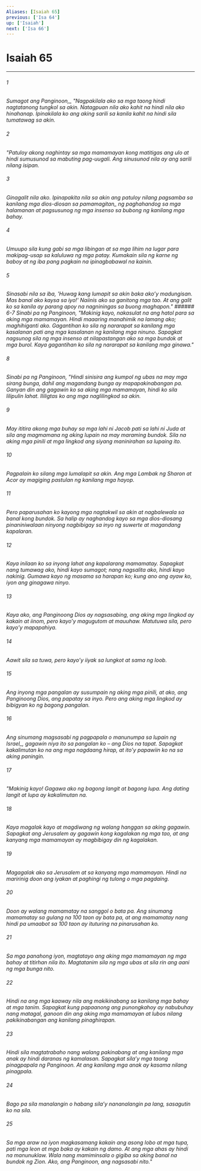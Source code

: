 ```yaml
---
Aliases: [Isaiah 65]
previous: ['Isa 64']
up: ['Isaiah']
next: ['Isa 66']
---
```

# Isaiah 65

***






















###### 1 










<i class="trans-change">Sumagot ang Panginoon,_ "Nagpakilala ako sa mga taong hindi nagtatanong tungkol sa akin. Natagpuan nila ako kahit na hindi nila ako hinahanap. Ipinakilala ko ang aking sarili sa kanila kahit na hindi sila tumatawag sa akin. 





















###### 2 










"Patuloy akong naghintay sa mga mamamayan kong matitigas ang ulo at hindi sumusunod sa mabuting pag-uugali. Ang sinusunod nila ay ang sarili nilang isipan. 





















###### 3 










Ginagalit nila ako. Ipinapakita nila sa akin ang patuloy nilang <i class="trans-change">pagsamba sa kanilang mga dios-diosan sa pamamagitan_ ng paghahandog sa mga halamanan at pagsusunog ng mga insenso sa bubong ng kanilang mga bahay. 





















###### 4 










Umuupo sila kung gabi sa mga libingan at sa mga lihim na lugar para makipag-usap sa kaluluwa ng mga patay. Kumakain sila ng karne ng baboy at ng iba pang pagkain na ipinagbabawal na kainin. 





















###### 5 










Sinasabi nila sa iba, 'Huwag kang lumapit sa akin baka akoʼy madungisan. Mas banal ako kaysa sa iyo!' Naiinis ako sa ganitong mga tao. At ang galit ko sa kanila ay parang apoy na nagniningas sa buong maghapon." ###### 6-7 Sinabi pa ng Panginoon, "Makinig kayo, nakasulat na ang hatol para sa aking mga mamamayan. Hindi maaaring manahimik na lamang ako; maghihiganti ako. Gagantihan ko sila ng nararapat sa kanilang mga kasalanan pati ang mga kasalanan ng kanilang mga ninuno. Sapagkat nagsunog sila ng mga insenso at nilapastangan ako sa mga bundok at mga burol. Kaya gagantihan ko sila ng nararapat sa kanilang mga ginawa." 





















###### 8 










Sinabi pa ng Panginoon, "Hindi sinisira ang kumpol ng ubas na may mga sirang bunga, dahil ang magandang bunga ay mapapakinabangan pa. Ganyan din ang gagawin ko sa aking mga mamamayan, hindi ko sila lilipulin lahat. Ililigtas ko ang mga naglilingkod sa akin. 





















###### 9 










May ititira akong mga buhay sa mga lahi ni Jacob pati sa lahi ni Juda at sila ang magmamana ng aking lupain na may maraming bundok. Sila na aking mga pinili at mga lingkod ang siyang maninirahan sa lupaing ito. 





















###### 10 










Pagpalain ko silang mga lumalapit sa akin. Ang mga Lambak ng Sharon at Acor ay magiging pastulan ng kanilang mga hayop. 





















###### 11 










Pero paparusahan ko kayong mga nagtakwil sa akin at nagbalewala sa banal kong bundok. Sa halip ay naghandog kayo sa mga dios-diosang pinaniniwalaan ninyong nagbibigay sa inyo ng suwerte at magandang kapalaran. 





















###### 12 










Kaya inilaan ko sa inyong lahat ang kapalarang mamamatay. Sapagkat nang tumawag ako, hindi kayo sumagot; nang nagsalita ako, hindi kayo nakinig. Gumawa kayo ng masama sa harapan ko; kung ano ang ayaw ko, iyon ang ginagawa ninyo. 





















###### 13 










Kaya ako, ang Panginoong Dios ay nagsasabing, ang aking mga lingkod ay kakain at iinom, pero kayoʼy magugutom at mauuhaw. Matutuwa sila, pero kayoʼy mapapahiya. 





















###### 14 










Aawit sila sa tuwa, pero kayoʼy iiyak sa lungkot at sama ng loob. 





















###### 15 










Ang inyong mga pangalan ay susumpain ng aking mga pinili, at ako, ang Panginoong Dios, ang papatay sa inyo. Pero ang aking mga lingkod ay bibigyan ko ng bagong pangalan. 





















###### 16 










Ang sinumang magsasabi ng pagpapala o manunumpa sa lupain <i class="trans-change">ng Israel_, gagawin niya ito sa pangalan ko – ang Dios na tapat. Sapagkat kakalimutan ko na ang mga nagdaang hirap, at itoʼy papawiin ko na sa aking paningin. 





















###### 17 










"Makinig kayo! Gagawa ako ng bagong langit at bagong lupa. Ang dating langit at lupa ay kakalimutan na. 





















###### 18 










Kaya magalak kayo at magdiwang ng walang hanggan sa aking gagawin. Sapagkat ang Jerusalem ay gagawin kong kagalakan ng mga tao, at ang kanyang mga mamamayan ay magbibigay din ng kagalakan. 





















###### 19 










Magagalak ako sa Jerusalem at sa kanyang mga mamamayan. Hindi na maririnig doon ang iyakan at paghingi ng tulong o mga pagdaing. 





















###### 20 










Doon ay walang mamamatay na sanggol o bata pa. Ang sinumang mamamatay sa gulang na 100 taon ay bata pa, at ang mamamatay nang hindi pa umaabot sa 100 taon ay ituturing na pinarusahan ko. 





















###### 21 










Sa mga panahong iyon, magtatayo ang aking mga mamamayan ng mga bahay at titirhan nila ito. Magtatanim sila ng mga ubas at sila rin ang aani ng mga bunga nito. 





















###### 22 










Hindi na ang mga kaaway nila ang makikinabang sa kanilang mga bahay at mga tanim. Sapagkat kung papaanong ang punongkahoy ay nabubuhay nang matagal, ganoon din ang aking mga mamamayan at lubos nilang pakikinabangan ang kanilang pinaghirapan. 





















###### 23 










Hindi sila magtatrabaho nang walang pakinabang at ang kanilang mga anak ay hindi daranas ng kamalasan. Sapagkat silaʼy mga taong pinagpapala ng Panginoon. At ang kanilang mga anak ay kasama nilang pinagpala. 





















###### 24 










Bago pa sila manalangin o habang silaʼy nananalangin pa lang, sasagutin ko na sila. 





















###### 25 










Sa mga araw na iyon magkasamang kakain ang asong lobo at mga tupa, pati mga leon at mga baka ay kakain ng damo. At ang mga ahas ay hindi na manunuklaw. Wala nang mamiminsala o gigiba sa aking banal na bundok ng Zion. Ako, ang Panginoon, ang nagsasabi nito."
